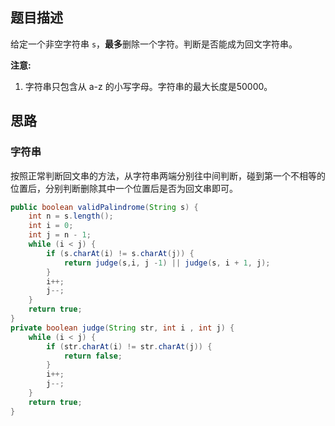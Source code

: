 ## 题目描述

给定一个非空字符串 `s`，**最多**删除一个字符。判断是否能成为回文字符串。

**注意:**

1. 字符串只包含从 a-z 的小写字母。字符串的最大长度是50000。

## 思路

### 字符串

按照正常判断回文串的方法，从字符串两端分别往中间判断，碰到第一个不相等的位置后，分别判断删除其中一个位置后是否为回文串即可。

```java
public boolean validPalindrome(String s) {
    int n = s.length();
    int i = 0;
    int j = n - 1;
    while (i < j) {
        if (s.charAt(i) != s.charAt(j)) {
            return judge(s,i, j -1) || judge(s, i + 1, j);
        }
        i++;
        j--;
    }
    return true;
}
private boolean judge(String str, int i , int j) {
    while (i < j) {
        if (str.charAt(i) != str.charAt(j)) {
            return false;
        }
        i++;
        j--;
    }
    return true;
}
```

